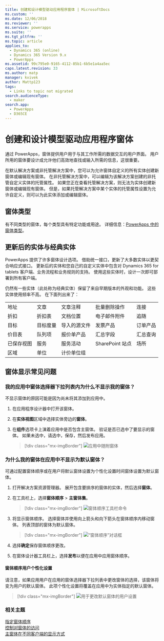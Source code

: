 ```yaml
---
title: 创建和设计模型驱动应用程序窗体 | MicrosoftDocs
ms.custom: ''
ms.date: 12/06/2018
ms.reviewer: ''
ms.service: powerapps
ms.suite: ''
ms.tgt_pltfrm: ''
ms.topic: article
applies_to:
  - Dynamics 365 (online)
  - Dynamics 365 Version 9.x
  - PowerApps
ms.assetid: 99c795e0-9165-4112-85b1-6b5e1a4aa5ec
caps.latest.revision: 33
ms.author: matp
manager: kvivek
author: Mattp123
tags:
  - Links to topic not migrated
search.audienceType:
  - maker
search.app:
  - PowerApps
  - D365CE
---
```

# <a name="create-and-design-model-driven-app-forms"></a>创建和设计模型驱动应用程序窗体 

通过 PowerApps，窗体提供用户用于与其工作所需的数据交互的用户界面。 用户所用的窗体要设计成允许他们高效地查找或输入所需的信息，这很重要。 

在默认解决方案或非托管解决方案中，您可以为允许窗体自定义的所有实体创建新窗体或编辑现有窗体。 在非托管解决方案中，可以编辑为该解决方案创建的非托管自定义实体的托管属性。
如果您正在查看托管解决方案，则无法为实体创建新窗体或编辑现有窗体。 但是，如果托管解决方案中某个实体的托管属性设置为允许自定义，则可以为此实体添加或编辑窗体。 
  

<a name="BKMK_TypesOfForms"></a> 
## <a name="type-of-forms"></a>窗体类型
有不同类型的窗体，每个类型具有特定功能或用途。 详细信息：[PowerApps 中的窗体类型](types-forms.md)。  

  
<a name="BKMK_FormDifferencesByEntity"></a>   
## <a name="updated-versus-classic-entities"></a>更新后的实体与经典实体  
PowerApps 提供了许多窗体设计选项。 借助统一接口，更新了大多数实体以更契合响应式接口。 更新后的实体和您自己的自定义实体中包含对 Dynamics 365 for tablets 客户端、业务流程和业务规则的支持。 使用这些实体时，设计一次即可部署到所有客户端。  
  
仍然有一些实体（此处称为经典实体）保留了来自早期版本的外观和功能。 这些实体使用频率不高。 在下面列出来了：  
  
||||||  
|-|-|-|-|-|  
|地址|文章|文章注释|批量删除操作|连接|  
|折扣|折扣表|文档位置|电子邮件附件|追随|  
|目标|目标度量|导入的源文件|发票产品|订单产品|  
|价目表|队列项|报价单产品|汇总字段|汇总查询|  
|已保存视图|服务|服务活动|SharePoint 站点|场所|  
|区域|单位|计价单位组|||  
  
## <a name="form-display-faq"></a>窗体显示常见问题

### <a name="why-is-my-form-not-visible-in-the-form-selector-drop-down-in-my-app"></a>我的应用中窗体选择器下拉列表内为什么不显示我的窗体？
不显示窗体的原因可能是因为尚未将其添加到应用中。
1. 在应用程序设计器中打开该窗体。
2. 在**实体视图**区域中选择实体旁边的**窗体**。
3. 在**组件**选项卡上演着应用中是否包含主窗体。 验证是否已选中了要显示的窗体。 如果未选中，请选中，保存，然后发布应用。

   > [!div class="mx-imgBorder"] 
   > ![](media/forms-included-in-app.png "应用中随附窗体")
   
### <a name="why-isnt-my-form-displayed-as-the-default-form-in-the-app"></a>为什么我的窗体在应用中不显示为默认窗体？
可通过配置窗体顺序或在用户将默认窗体设置为个性化设置时间窗体设置为默认窗体。
1. 打开解决方案资源管理器。 展开包含要排序的窗体的实体，然后选择**窗体**。
2. 在工具栏上，选择**窗体顺序** > **主窗体集**。 

   > [!div class="mx-imgBorder"] 
   > ![](media/form-order-toolbar.png "窗体顺序工具栏命令")
   
3. 将显示窗体顺序。 选择窗体并使用向上箭头和向下箭头在窗体顺序内移动窗体。 列表顶部的窗体为默认窗体。 

   > [!div class="mx-imgBorder"] 
   > ![](media/form-order-dialog.png "“窗体顺序”对话框")
   
4. 选择**确定**保存窗体顺序更改。
5. 在窗体设计器工具栏上，选择**发布**以便在应用中应用窗体顺序。
 
#### <a name="form-order-user-personalization-setting"></a>窗体顺序用户个性化设置
请注意，如果应用用户在应用的窗体选择器下拉列表中更改窗体的选择，该窗体将变为用户的默认窗体。 此项个性化设置将覆盖在应用中为实体指定的默认窗体。

   > [!div class="mx-imgBorder"] 
   > ![](media/change-form-user-setting.png "用于更改默认窗体的用户设置")
   
### <a name="related-topics"></a>相关主题  
    
[指定窗体顺序](assign-form-order.md) <br />
[控制对窗体的访问](control-access-forms.md) <br />
[主窗体在不同客户端的显示方式](main-form-presentations.md) <br />
